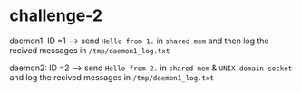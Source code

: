 # challenge-2
daemon1: ID =1 --> send `Hello from 1.` in `shared mem` and then log the recived messages in `/tmp/daemon1_log.txt`

daemon2: ID =2 --> send `Hello from 2.` in `shared mem` & `UNIX domain socket` and log the recived messages in `/tmp/daemon1_log.txt`
